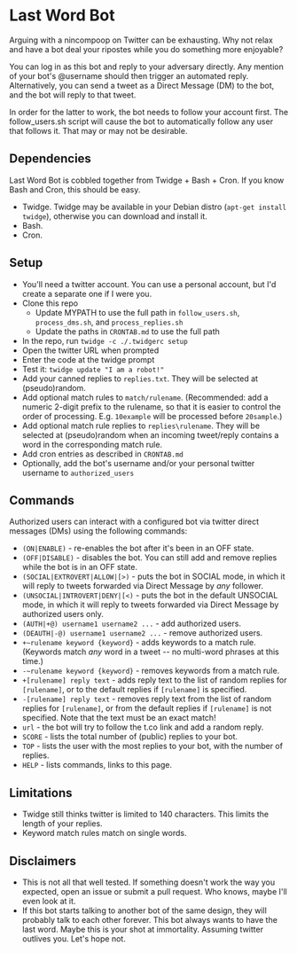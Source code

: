 Last Word Bot
=============

Arguing with a nincompoop on Twitter can be exhausting. Why not relax and have a bot deal your ripostes while you do something more enjoyable?

You can log in as this bot and reply to your adversary directly. Any mention of your bot's @username should then trigger an automated reply. Alternatively, you can send a tweet as a Direct Message (DM) to the bot, and the bot will reply to that tweet.

In order for the latter to work, the bot needs to follow your account first. The follow_users.sh script will cause the bot to automatically follow any user that follows it. That may or may not be desirable. 


Dependencies
------------

Last Word Bot is cobbled together from Twidge + Bash + Cron. If you know Bash and Cron, this should be easy.

* Twidge. Twidge may be available in your Debian distro (`apt-get install twidge`), otherwise you can download and install it.
* Bash.
* Cron.


Setup
-----

* You'll need a twitter account. You can use a personal account, but I'd create a separate one if I were you.
* Clone this repo
  - Update MYPATH to use the full path in `follow_users.sh`, `process_dms.sh`, and `process_replies.sh`
  - Update the paths in `CRONTAB.md` to use the full path
* In the repo, run `twidge -c ./.twidgerc setup`
* Open the twitter URL when prompted
* Enter the code at the twidge prompt
* Test it: `twidge update "I am a robot!"`
* Add your canned replies to `replies.txt`. They will be selected at (pseudo)random.
* Add optional match rules to `match/rulename`. (Recommended: add a numeric 2-digit prefix to the rulename, so that it is easier to control the order of processing. E.g. `10example` will be processed before `20sample`.)
* Add optional match rule replies to `replies\rulename`. They will be selected at (pseudo)random when an incoming tweet/reply contains a word in the corresponding match rule.
* Add cron entries as described in `CRONTAB.md`
* Optionally, add the bot's username and/or your personal twitter username to `authorized_users`

Commands
--------

Authorized users can interact with a configured bot via twitter direct messages (DMs) using the following commands:

* `(ON|ENABLE)` - re-enables the bot after it's been in an OFF state.
* `(OFF|DISABLE)` - disables the bot. You can still add and remove replies while the bot is in an OFF state.
* `(SOCIAL|EXTROVERT|ALLOW|[>)` - puts the bot in SOCIAL mode, in which it will reply to tweets forwarded via Direct Message by *any*  follower.
* `(UNSOCIAL|INTROVERT|DENY|[<)` - puts the bot in the default UNSOCIAL mode, in which it will reply to tweets forwarded via Direct Message by authorized users only.
* `(AUTH|+@) username1 username2 ...` - add authorized users.
* `(DEAUTH|-@) username1 username2 ...` - remove authorized users.
* `+~rulename keyword {keyword}` - adds keywords to a match rule. (Keywords match *any* word in a tweet -- no multi-word phrases at this time.)
* `-~rulename keyword {keyword}` - removes keywords from a match rule.
* `+[rulename] reply text` - adds reply text to the list of random replies for `[rulename]`, or to the default replies if `[rulename]` is specified.
* `-[rulename] reply text` - removes reply text from the list of random replies for `[rulename]`, or from the default replies if `[rulename]` is not specified. Note that the text must be an exact match!
* `url` - the bot will try to follow the t.co link and add a random reply.
* `SCORE` - lists the total number of (public) replies to your bot.
* `TOP` - lists the user with the most replies to your bot, with the number of replies.
* `HELP` - lists commands, links to this page.

Limitations
-----------

* Twidge still thinks twitter is limited to 140 characters. This limits the length of your replies.
* Keyword match rules match on single words.

Disclaimers
-----------

* This is not all that well tested. If something doesn't work the way you expected, open an issue or submit a pull request. Who knows, maybe I'll even look at it.
* If this bot starts talking to another bot of the same design, they will probably talk to each other forever. This bot always wants to have the last word. Maybe this is your shot at immortality. Assuming twitter outlives you. Let's hope not.
